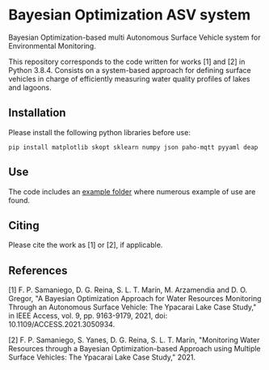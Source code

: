 # Bayesian Optimization ASV system

Bayesian Optimization-based multi Autonomous Surface Vehicle system for Environmental Monitoring.

This repository corresponds to the code written for works [1] and [2] in Python 3.8.4. Consists on a system-based approach for defining surface vehicles in charge of efficiently measuring water quality profiles of lakes and lagoons. 

## Installation

Please install the following python libraries before use:

```commandline
pip install matplotlib skopt sklearn numpy json paho-mqtt pyyaml deap
```

## Use

The code includes an [example folder](bin/v2/Examples) where numerous example of use are found.

## Citing

Please cite the work as [1] or [2], if applicable.

## References
[1] F. P. Samaniego, D. G. Reina, S. L. T. Marín, M. Arzamendia and D. O. Gregor, "A Bayesian Optimization Approach for Water Resources Monitoring Through an Autonomous Surface Vehicle: The Ypacarai Lake Case Study," in IEEE Access, vol. 9, pp. 9163-9179, 2021, doi: 10.1109/ACCESS.2021.3050934.

[2] F. P. Samaniego, S. Yanes, D. G. Reina, S. L. T. Marín, "Monitoring Water Resources through a Bayesian Optimization-based Approach using Multiple Surface Vehicles: The Ypacarai Lake Case Study," 2021.